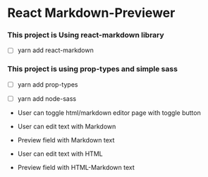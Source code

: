 # React Markdown-Previewer

### This project is Using react-markdown library

- [ ] yarn add react-markdown

### This project is using prop-types and simple sass

- [ ] yarn add prop-types

- [ ] yarn add node-sass

- User can toggle html/markdown editor page with toggle button

- User can edit text with Markdown

- Preview field with Markdown text

- User can edit text with HTML

- Preview field with HTML-Markdown text
